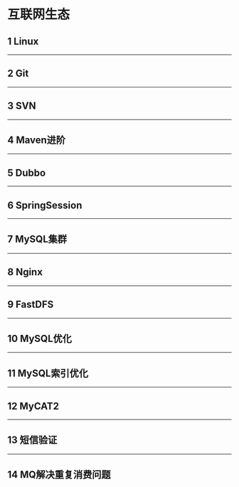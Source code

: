 # 互联网生态

## 1 Linux

---

## 2 Git

---

## 3 SVN

---

## 4 Maven进阶

---

## 5 Dubbo

---

## 6 SpringSession

---

## 7 MySQL集群

---

## 8 Nginx

---

## 9 FastDFS

---

## 10 MySQL优化

---

## 11 MySQL索引优化

---

## 12 MyCAT2

---

## 13 短信验证

---

## 14 MQ解决重复消费问题